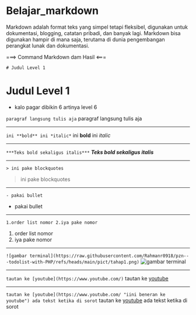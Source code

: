 # Belajar_markdown
Markdown adalah format teks yang simpel tetapi fleksibel, digunakan untuk dokumentasi, blogging, catatan pribadi, dan banyak lagi. Markdown bisa digunakan hampir di mana saja, terutama di dunia pengembangan perangkat lunak dan dokumentasi.

===> Command Markdown dam Hasil <===

```# Judul Level 1```
# Judul Level 1
- kalo pagar dibikin 6 artinya level 6

```paragraf langsung tulis aja```
paragraf langsung tulis aja<hr>

```ini **bold** ini *italic*```
ini **bold** ini *italic*<hr>

```***Teks bold sekaligus italis***```
***Teks bold sekaligus italis***<hr>

```> ini pake blockquotes```
> ini pake blockquotes
<hr>

```- pakai bullet```
- pakai bullet
<hr>

```1.order list nomor 2.iya pake nomor```
1. order list nomor 
2. iya pake nomor
<hr>

```![gambar terminal](https://raw.githubusercontent.com/Rahmanr0918/pzn---todolist-with-PHP/refs/heads/main/pict/tahap1.png)```
![gambar terminal](https://raw.githubusercontent.com/Rahmanr0918/pzn---todolist-with-PHP/refs/heads/main/pict/tahap1.png)
<hr>

```tautan ke [youtube](https://www.youtube.com/)```
tautan ke [youtube](https://www.youtube.com/)
<hr>

```tautan ke [youtube](https://www.youtube.com/ "iini beneran ke youtube") ada tekst ketika di sorot```
tautan ke [youtube](https://www.youtube.com/ "iini beneran ke youtube") ada tekst ketika di sorot
